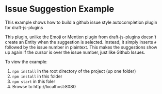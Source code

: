 # Issue Suggestion Example

This example shows how to build a github issue style autocompletion plugin for draft-js-plugins

This plugin, unlike the Emoji or Mention plugin from draft-js-plugins doesn't create an Entity when the suggestion
is selected. Instead, it simply inserts `#` followed by the issue number in plaintext. This makes the suggestions show
up again if the cursor is over the issue number, just like Github Issues.

To view the example:

1. `npm install` in the root directory of the project (up one folder)
1. `npm install` in this folder
2. `npm start` in this foler
3. Browse to http://localhost:8080

